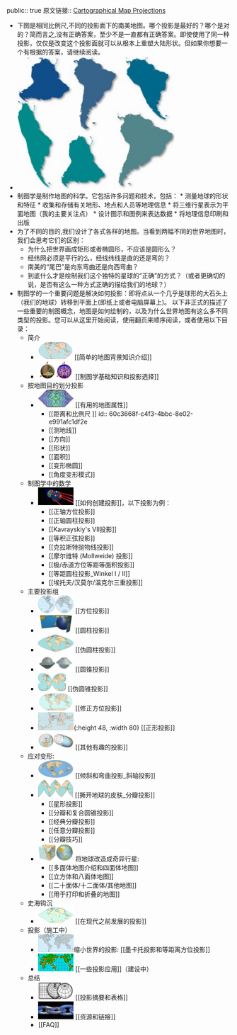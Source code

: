 public:: true
原文链接:: [Cartographical Map Projections](https://web.archive.org/web/20180702154323/http://progonos.com/furuti/MapProj/Normal/TOC/cartTOC.html)

- 下图是相同比例尺,不同的投影面下的南美地图。哪个投影是最好的？哪个是对的？简而言之,没有正确答案，至少不是一直都有正确答案。即使使用了同一种投影，仅仅是改变这个投影面就可以从根本上重塑大陆形状。但如果你想要一个有根据的答案，请继续阅读。
- ![image.png](assets/image_1623292901961_0.png)
- 制图学是制作地图的科学。它包括许多问题和技术，包括：
      * 测量地球的形状和特征
      * 收集和存储有关地形、地点和人员等地理信息
      * 将三维行星表示为平面地图（我的主要关注点）
      * 设计图示和图例来表达数据
      * 将地理信息印刷和出版
- 为了不同的目的,我们设计了各式各样的地图。当看到两幅不同的世界地图时，我们会思考它们的区别：
    * 为什么把世界画成矩形或者椭圆形，不应该是圆形么？
    * 经纬网必须是平行的么，经线纬线是直的还是弯的？
    * 南美的“尾巴”是向东弯曲还是向西弯曲？
    * 到底什么才是绘制我们这个独特的星球的“正确”的方式？（或者更确切的说，是否有这么一种方式正确的描绘我们的地球？）
- 制图学的一个重要问题是解决如何投影：即将点从一个几乎是球形的大石头上（我们的地球）转移到平面上(即纸上或者电脑屏幕上)。
  以下非正式的描述了一些重要的制图概念，地图是如何绘制的，以及为什么世界地图有这么多不同类型的投影。您可以从这里开始阅读，使用翻页来顺序阅读，或者使用以下目录：
	- 简介
		- ![image.png](../assets/image_1623302638531_0.png) [[简单的地图背景知识介绍]]
		- ![image.png](../assets/image_1623302678226_0.png) [[制图学基础知识和投影选择]]
	- 按地图目的划分投影
		- ![image.png](../assets/image_1623303250138_0.png) [[有用的地图属性]]
			- [[距离和比例尺 ]]
			  id:: 60c3668f-c4f3-4bbc-8e02-e991afc1df2e
			- [[测地线]]
			- [[方向]]
			- [[形状]]
			- [[面积]]
			- [[变形椭圆]]
			- [[角度变形模式]]
	- 制图学中的数学
		- ![image.png](../assets/image_1623303288572_0.png) [[如何创建投影]]，以下投影为例：
			- [[正轴方位投影]]
			- [[正轴圆柱投影]]
			- [[Kavrayskiy's VII投影]]
			- [[等积正弦投影]]
			- [[克拉斯特抛物线投影]]
			- [[摩尔维特 (Mollweide) 投影]]
			- [[极/赤道方位等距等面积投影]]
			- [[等距圆柱投影_Winkel I / II]]
			- [[埃托夫/汉莫尔/温克尔三重投影]]
	- 主要投影组
		- ![image.png](../assets/image_1623304055846_0.png) [[方位投影]]
		- ![image.png](../assets/image_1623304100399_0.png) [[圆柱投影]]
		- ![image.png](../assets/image_1623304152050_0.png) [[伪圆柱投影]]
		- ![image.png](../assets/image_1623304140149_0.png) [[圆锥投影]]
		- ![image.png](../assets/image_1623304165098_0.png) [[伪圆锥投影]]
		- ![image.png](../assets/image_1623304176832_0.png) [[修正方位投影]]
		- ![image.png](../assets/image_1623304189330_0.png){:height 48, :width 80} [[正形投影]]
		- ![image.png](../assets/image_1623304216224_0.png) [[其他有趣的投影]]
	- 应对变形:
		- ![image.png](../assets/image_1623304230803_0.png) [[倾斜和弯曲投影_斜轴投影]]
		- ![image.png](../assets/image_1623304280416_0.png) [[撕开地球的皮肤_分瓣投影]]
			- [[星形投影]]
			- [[分瓣和复合圆锥投影]]
			- [[经典分瓣投影]]
			- [[任意分瓣投影]]
			- [[分瓣技巧]]
		- ![image.png](../assets/image_1623304271058_0.png) 将地球改造成奇异行星:
			- [[多面体地图介绍和四面体地图]]
			- [[立方体和八面体地图]]
			- [[二十面体/十二面体/其他地图]]
			- [[用于打印和折叠的地图]]
	- 史海钩沉
		- ![image.png](../assets/image_1623304364099_0.png) [[在现代之前发展的投影]]
	- 投影（施工中）
		- ![image.png](../assets/image_1623304308920_0.png)缩小世界的投影: [[墨卡托投影和等距离方位投影]]
		- ![image.png](../assets/image_1623304319331_0.png) [[一些投影应用]]（建设中）
	- 总结
		- ![image.png](../assets/image_1623304341783_0.png) [[投影摘要和表格]]
		- ![image.png](../assets/image_1623304353902_0.png) [[资源和链接]]
		- [[FAQ]]